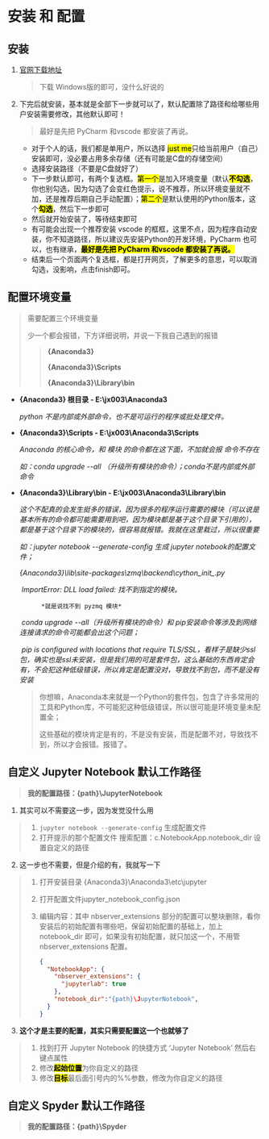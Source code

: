 # 安装 和 配置

## 安装

1. [官网下载地址](https://www.anaconda.com/distribution/)

   > 下载 Windows版的即可，没什么好说的

2. 下完后就安装，基本就是全部下一步就可以了，默认配置除了路径和给哪些用户安装需要修改，其他默认即可！

   > 最好是先把 PyCharm 和vscode 都安装了再说。

   * 对于个人的话，我们都是单用户，所以选择 <mark>just me</mark>只给当前用户（自己）安装即可，没必要占用多余存储（还有可能是C盘的存储空间）
   * 选择安装路径（不要是C盘就好了）
   * 下一步默认即可，有两个复选框。<mark>第一个</mark>是加入环境变量（默认<mark>**不勾选**</mark>，你也别勾选，因为勾选了会变红色提示，说不推荐，所以环境变量就不加，还是推荐后期自己手动配置）；<mark>第二个</mark>是默认使用的Python版本，这个<mark>**勾选**</mark>，然后下一步即可
   * 然后就开始安装了，等待结束即可
   * 有可能会出现一个推荐安装 vscode 的框框，这里不点，因为程序自动安装，你不知道路径，所以建议先安装Python的开发环境，PyCharm 也可以，也有继承，<mark>**最好是先把 PyCharm 和vscode 都安装了再说。**</mark>
   * 结束后一个页面两个复选框，都是打开网页，了解更多的意思，可以取消勾选，没影响，点击finish即可。


## 配置环境变量

> 需要配置三个环境变量
>
> 少一个都会报错，下方详细说明，并说一下我自己遇到的报错
>
> > **{Anaconda3}**
> >
> > **{Anaconda3}\Scripts**
> >
> > **{Anaconda3}\Library\bin**

* **{Anaconda3} 根目录 - E:\jx003\Anaconda3**

  *python 不是内部或外部命令，也不是可运行的程序或批处理文件。*

* **{Anaconda3}\Scripts - E:\jx003\Anaconda3\Scripts**

  *Anaconda 的核心命令，和 模块 的命令都在这下面，不加就会报 命令不存在*

  *如：conda upgrade --all （升级所有模块的命令）；conda不是内部或外部命令*

* **{Anaconda3}\Library\bin - E:\jx003\Anaconda3\Library\bin**

  *这个不配真的会发生挺多的错误，因为很多的程序运行需要的模块（可以说是基本所有的命令都可能需要用到吧，因为模块都是基于这个目录下引用的），都是基于这个目录下的模块的，很容易就报错。我就在这里栽过，所以很重要*

  *如：jupyter notebook --generate-config 生成 jupyter notebook的配置文件；*

  ​	   	*{Anaconda3}\lib\site-packages\zmq\backend\cython\__init__.py*

  ​	   	*ImportError: DLL load failed: 找不到指定的模块。*

    		*就是说找不到 pyzmq 模块*

  ​		*conda upgrade --all（升级所有模块的命令）和 pip安装命令等涉及到网络连接请求的命令可能都会出这个问题；*

  ​		*pip is configured with locations that require TLS/SSL，看样子是缺少ssl包，确实也是ssl未安装，但是我们用的可是套件包，这么基础的东西肯定会有，不会犯这种低级错误，所以肯定是配置没对，导致找不到包，而不是没有安装*

  > ​		你想嘛，Anaconda本来就是一个Python的套件包，包含了许多常用的工具和Python库，不可能犯这种低级错误，所以很可能是环境变量未配置全；
  >
  > ​		这些基础的模块肯定是有的，不是没有安装，而是配置不对，导致找不到，所以才会报错。报错了。

## 自定义 Jupyter Notebook 默认工作路径

> **我的配置路径：{path}\JupyterNotebook**

1. 其实可以不需要这一步，因为发觉没什么用

> 1. ``` jupyter notebook --generate-config ``` 生成配置文件
> 2. 打开提示的那个配置文件 搜索配置：c.NotebookApp.notebook_dir 设置自定义的路径

2. 这一步也不需要，但是介绍的有，我就写一下

> 1. 打开安装目录 {Anaconda3}\Anaconda3\etc\jupyter
>
> 2. 打开配置文件jupyter_notebook_config.json
>
> 3. 编辑内容：其中 nbserver_extensions 部分的配置可以整块删除，看你安装后的初始配置有哪些吧，保留初始配置的基础上，加上 notebook_dir 即可，如果没有初始配置，就只加这一个，不用管 nbserver_extensions 配置。
>
>    ```json
>    {
>      "NotebookApp": {
>        "nbserver_extensions": {
>          "jupyterlab": true
>        },
>        "notebook_dir":"{path}\JupyterNotebook",  
>      }
>    }
>    ```

3. **这个才是主要的配置，其实只需要配置这一个也就够了**

> 1. 找到打开 Jupyter Notebook 的快捷方式 ‘Jupyter Notebook’ 然后右键点属性
> 2. 修改<mark>**起始位置**</mark>为你自定义的路径
> 3. 修改<mark>**目标**</mark>最后面引号内的%%参数，修改为你自定义的路径

## 自定义 Spyder 默认工作路径

> **我的配置路径：{path}\Spyder**

